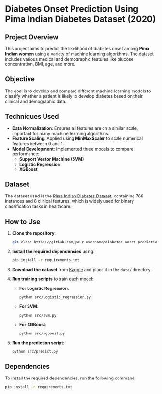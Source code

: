 # Diabetes Onset Prediction Using Pima Indian Diabetes Dataset (2020)

## Project Overview
This project aims to predict the likelihood of diabetes onset among **Pima Indian women** using a variety of machine learning algorithms. The dataset includes various medical and demographic features like glucose concentration, BMI, age, and more. 

## Objective
The goal is to develop and compare different machine learning models to classify whether a patient is likely to develop diabetes based on their clinical and demographic data.

## Techniques Used
- **Data Normalization**: Ensures all features are on a similar scale, important for many machine learning algorithms.
- **Feature Scaling**: Applied using **MinMaxScaler** to scale numerical features between 0 and 1.
- **Model Development**: Implemented three models to compare performance:
  - **Support Vector Machine (SVM)**
  - **Logistic Regression**
  - **XGBoost**

## Dataset
The dataset used is the [Pima Indian Diabetes Dataset](https://www.kaggle.com/uciml/pima-indians-diabetes-database), containing 768 instances and 8 clinical features, which is widely used for binary classification tasks in healthcare.

## How to Use

1. **Clone the repository**:
    ```bash
    git clone https://github.com/your-username/diabetes-onset-prediction.git
    ```

2. **Install the required dependencies** using:
    ```bash
    pip install -r requirements.txt
    ```

3. **Download the dataset** from [Kaggle](https://www.kaggle.com/uciml/pima-indians-diabetes-database) and place it in the `data/` directory.

4. **Run training scripts** to train each model:
    - **For Logistic Regression**:
      ```bash
      python src/logistic_regression.py
      ```
    - **For SVM**:
      ```bash
      python src/svm.py
      ```
    - **For XGBoost**:
      ```bash
      python src/xgboost.py
      ```

5. **Run the prediction script**:
    ```bash
    python src/predict.py
    ```

## Dependencies
To install the required dependencies, run the following command:
```bash
pip install -r requirements.txt
